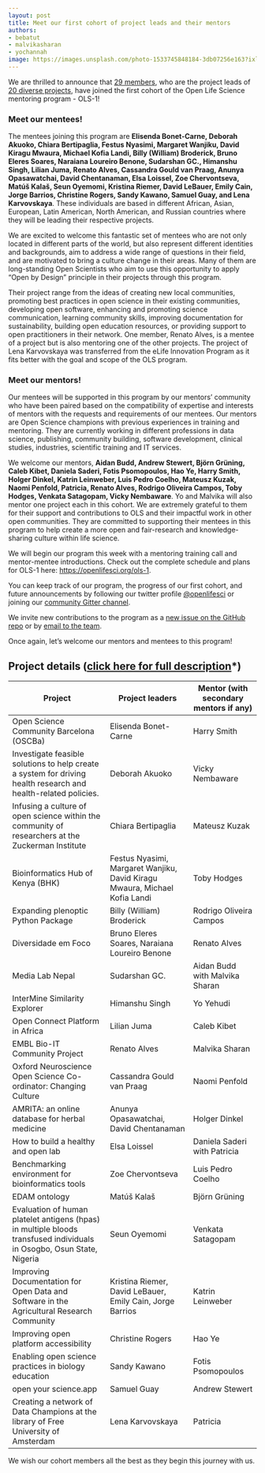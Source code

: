 ```yaml
---
layout: post
title: Meet our first cohort of project leads and their mentors
authors: 
- bebatut
- malvikasharan
- yochannah
image: https://images.unsplash.com/photo-1533745848184-3db07256e163?ixlib=rb-1.2.1&ixid=eyJhcHBfaWQiOjEyMDd9&auto=format&fit=crop&w=2389&q=80
---
```


We are thrilled to announce that [29 members](https://openlifesci.org/ols-1/projects-participants/#participants), who are the project leads of [20 diverse projects](https://openlifesci.org/ols-1/projects-participants/#projects), have joined the first cohort of the Open Life Science mentoring program - OLS-1!

### Meet our mentees!

The mentees joining this program are **Elisenda Bonet-Carne, Deborah Akuoko, Chiara Bertipaglia, Festus Nyasimi, Margaret Wanjiku, David Kiragu Mwaura, Michael Kofia Landi, Billy (William) Broderick, Bruno Eleres Soares, Naraiana Loureiro Benone, Sudarshan GC., Himanshu Singh, Lilian Juma, Renato Alves, Cassandra Gould van Praag, Anunya Opasawatchai, David Chentanaman, Elsa Loissel, Zoe Chervontseva, Matúš Kalaš, Seun Oyemomi, Kristina Riemer, David LeBauer, Emily Cain, Jorge Barrios, Christine Rogers, Sandy Kawano, Samuel Guay, and Lena Karvovskaya**. These individuals are based in different African, Asian, European, Latin American, North American, and Russian countries where they will be leading their respective projects. 

We are excited to welcome this fantastic set of mentees who are not only located in different parts of the world, but also represent different identities and backgrounds, aim to address a wide range of questions in their field, and are motivated to bring a culture change in their areas. Many of them are long-standing Open Scientists who aim to use this opportunity to apply “Open by Design” principle in their projects through this program.

Their project range from the ideas of creating new local communities, promoting best practices in open science in their existing communities, developing open software, enhancing and promoting science communication, learning community skills, improving documentation for sustainability, building open education resources, or providing support to open practitioners in their network. One member, Renato Alves, is a mentee of a project but is also mentoring one of the other projects. The project of Lena Karvovskaya was transferred from the eLife Innovation Program as it fits better with the goal and scope of the OLS program. 

### Meet our mentors!

Our mentees will be supported in this program by our mentors’ community who have been paired based on the compatibility of expertise and interests of mentors with the requests and requirements of our mentees. Our mentors are Open Science champions with previous experiences in training and mentoring. They are currently working in different professions in data science, publishing, community building, software development, clinical studies, industries, scientific training and IT services. 

We welcome our mentors, **Aidan Budd, Andrew Stewert, Björn Grüning, Caleb Kibet, Daniela Saderi, Fotis Psomopoulos, Hao Ye, Harry Smith, Holger Dinkel, Katrin Leinweber, Luis Pedro Coelho, Mateusz Kuzak, Naomi Penfold, Patricia, Renato Alves, Rodrigo Oliveira Campos, Toby Hodges, Venkata Satagopam, Vicky Nembaware**. Yo and Malvika will also mentor one project each in this cohort. We are extremely grateful to them for their support and contributions to OLS and their impactful work in other open communities. They are committed to supporting their mentees in this program to help create a more open and fair-research and knowledge-sharing culture within life science.

We will begin our program this week with a mentoring training call and mentor-mentee introductions. Check out the complete schedule and plans for OLS-1 here: https://openlifesci.org/ols-1.

You can keep track of our program, the progress of our first cohort, and future announcements by following our twitter profile [@openlifesci](https://twitter.com/openlifesci) or joining our [community Gitter channel](https://gitter.im/open-life-sci/community).

We invite new contributions to the program as a [new issue on the GitHub repo](https://github.com/open-life-science/open-life-science.github.io/issues) or by [email to the team](mailto:team@openlifesci.org).

Once again, let’s welcome our mentors and mentees to this program! 

## Project details ([click here for full description](https://openlifesci.org/ols-1/projects-participants/)*)

|Project | Project leaders | Mentor (with secondary mentors if any) |
|----------|-----------------------|------------|
| Open Science Community Barcelona (OSCBa) | Elisenda Bonet-Carne | Harry Smith |
| Investigate feasible solutions to help create a system for driving health research and health-related policies. | Deborah Akuoko | Vicky Nembaware |
| Infusing a culture of open science within the community of researchers at the Zuckerman Institute | Chiara Bertipaglia | Mateusz Kuzak |
| Bioinformatics Hub of Kenya (BHK) | Festus Nyasimi, Margaret Wanjiku, David Kiragu Mwaura, Michael Kofia Landi | Toby Hodges |
| Expanding plenoptic Python Package | Billy (William) Broderick | Rodrigo Oliveira Campos |
| Diversidade em Foco | Bruno Eleres Soares, Naraiana Loureiro Benone | Renato Alves |
| Media Lab Nepal | Sudarshan GC. | Aidan Budd with Malvika Sharan |
| InterMine Similarity Explorer | Himanshu Singh | Yo Yehudi |
| Open Connect Platform in Africa | Lilian Juma | Caleb Kibet |
| EMBL Bio-IT Community Project | Renato Alves | Malvika Sharan |
| Oxford Neuroscience Open Science Co-ordinator: Changing Culture | Cassandra Gould van Praag | Naomi Penfold |
| AMRITA: an online database for herbal medicine | Anunya Opasawatchai, David Chentanaman | Holger Dinkel |
| How to build a healthy and open lab | Elsa Loissel | Daniela Saderi with Patricia |
| Benchmarking environment for bioinformatics tools | Zoe Chervontseva | Luis Pedro Coelho |
| EDAM ontology | Matúš Kalaš | Björn Grüning |
| Evaluation of human platelet antigens (hpas) in multiple bloods transfused individuals in Osogbo, Osun State, Nigeria | Seun Oyemomi | Venkata Satagopam |
| Improving Documentation for Open Data and Software in the Agricultural Research Community | Kristina Riemer, David LeBauer, Emily Cain, Jorge Barrios | Katrin Leinweber |
| Improving open platform accessibility | Christine Rogers |	Hao Ye |
| Enabling open science practices in biology education | Sandy Kawano | Fotis Psomopoulos |
| open your science.app | Samuel Guay |	Andrew Stewert | 
| Creating a network of Data Champions at the library of Free University of Amsterdam | Lena Karvovskaya | Patricia |

We wish our cohort members all the best as they begin this journey with us.


